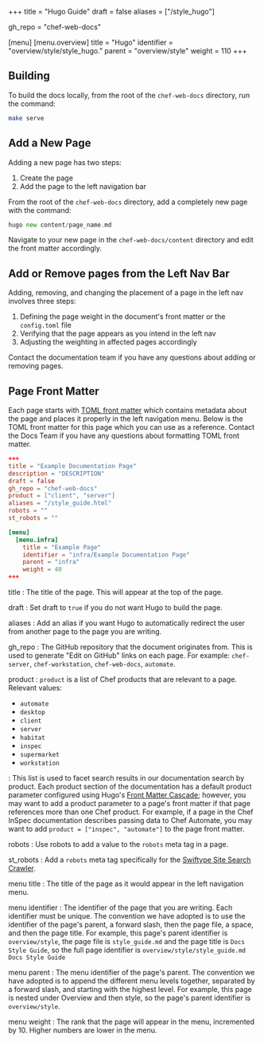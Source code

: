 +++
title = "Hugo Guide"
draft = false
aliases = ["/style_hugo"]

gh_repo = "chef-web-docs"

[menu]
  [menu.overview]
    title = "Hugo"
    identifier = "overview/style/style_hugo."
    parent = "overview/style"
    weight = 110
+++
<!-- markdownlint-disable-file MD013 -->

## Building

To build the docs locally, from the root of the `chef-web-docs` directory, run the command:

```bash
make serve
```

## Add a New Page

Adding a new page has two steps:

1. Create the page
1. Add the page to the left navigation bar

From the root of the `chef-web-docs` directory, add a completely new page with the command:

```go
hugo new content/page_name.md
```

Navigate to your new page in the `chef-web-docs/content` directory and edit the front matter accordingly.

## Add or Remove pages from the Left Nav Bar

Adding, removing, and changing the placement of a page in the left nav involves three steps:

1. Defining the page weight in the document's front matter or the `config.toml` file
1. Verifying that the page appears as you intend in the left nav
1. Adjusting the weighting in affected pages accordingly

Contact the documentation team if you have any questions about adding or removing pages.

## Page Front Matter

Each page starts with [TOML front matter](https://gohugo.io/content-management/front-matter/) which contains metadata about the page and places it properly in the left navigation menu. Below is the TOML front matter for this page which you can use as a reference. Contact the Docs Team if you have any questions about formatting TOML front matter.

```toml
+++
title = "Example Documentation Page"
description = "DESCRIPTION"
draft = false
gh_repo = "chef-web-docs"
product = ["client", "server"]
aliases = "/style_guide.html"
robots = ""
st_robots = ""

[menu]
  [menu.infra]
    title = "Example Page"
    identifier = "infra/Example Documentation Page"
    parent = "infra"
    weight = 40
+++
```

title
: The title of the page. This will appear at the top of the page.

draft
: Set draft to `true` if you do not want Hugo to build the page.

aliases
: Add an alias if you want Hugo to automatically redirect the user from another page to the page you are writing.

gh_repo
: The GitHub repository that the document originates from. This is used to generate "Edit on GitHub" links on each page. For example:
`chef-server`, `chef-workstation`, `chef-web-docs`, `automate`.

<!-- markdownlint-disable MD006 MD007 -->
product
: `product` is a list of Chef products that are relevant to a page. Relevant values:

   - `automate`
   - `desktop`
   - `client`
   - `server`
   - `habitat`
   - `inspec`
   - `supermarket`
   - `workstation`

: This list is used to facet search results in our documentation search by product. Each product section of the documentation
has a default product parameter configured using Hugo's [Front Matter Cascade](https://gohugo.io/content-management/front-matter#front-matter-cascade); however, you may want to add a product parameter to a page's front matter if that page references more than one Chef product. For example, if a page in the Chef InSpec documentation describes passing data to Chef Automate, you may want to add `product = ["inspec", "automate"]` to the page front matter.

<!-- markdownlint-enable MD006 MD007 -->

robots
: Use robots to add a value to the `robots` meta tag in a page.

st_robots
: Add a `robots` meta tag specifically for the [Swiftype Site Search Crawler](https://swiftype.com/documentation/site-search/crawler-configuration/meta-tags).

menu title
: The title of the page as it would appear in the left navigation menu.

menu identifier
: The identifier of the page that you are writing. Each identifier must be unique.
The convention we have adopted is to use the identifier of the page's parent, a forward slash, then the page file, a space, and then the page title.
For example, this page's parent identifier is `overview/style`, the page file is `style_guide.md` and the page title is `Docs Style Guide`, so the full page identifier is `overview/style/style_guide.md Docs Style Guide`

menu parent
: The menu identifier of the page's parent.
The convention we have adopted is to append the different menu levels together, separated by a forward slash, and starting with the highest level. For example, this page is nested under Overview and then style, so the page's parent identifier is `overview/style`.

menu weight
: The rank that the page will appear in the menu, incremented by 10. Higher numbers are lower in the menu.
